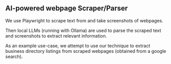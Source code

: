 ## AI-powered webpage Scraper/Parser

We use Playwright to scrape text from and take screenshots of webpages.

Then local LLMs (running with Ollama) are used to parse the scraped text and screenshots to extract relevant information.

As an example use-case, we attempt to use our technique to extract business directory listings from scraped webpages (obtained from a google search).
